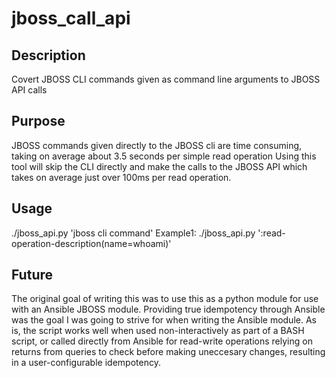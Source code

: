 # jboss_call_api

## Description
Covert JBOSS CLI commands given as command line arguments to JBOSS API calls

## Purpose
JBOSS commands given directly to the JBOSS cli are time consuming, taking on average about 3.5 seconds per simple read operation
Using this tool will skip the CLI directly and make the calls to the JBOSS API which takes on average just over 100ms per read operation.

## Usage
./jboss_api.py 'jboss cli command'
Example1: ./jboss_api.py ':read-operation-description(name=whoami)'

## Future
The original goal of writing this was to use this as a python module for use with an Ansible JBOSS module. Providing true idempotency through Ansible was the goal I was going to strive for when writing the Ansible module. As is, the script works well when used non-interactively as part of a BASH script, or called directly from Ansible for read-write operations relying on returns from queries to check before making uneccesary changes, resulting in a user-configurable idempotency. 
